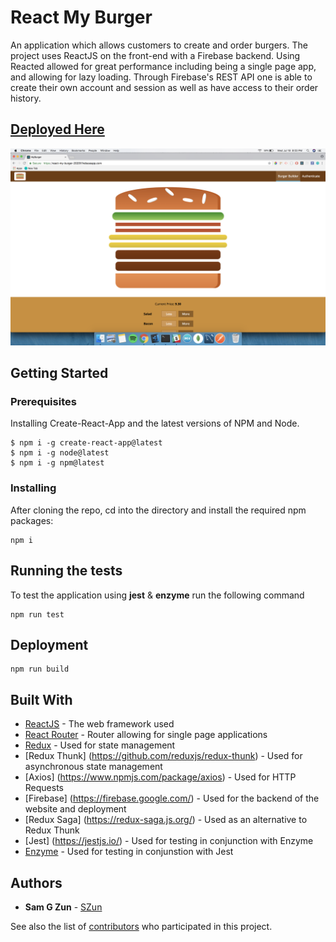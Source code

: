 # React My Burger

An application which allows customers to create and order burgers. The project uses ReactJS on the front-end with a Firebase backend. Using Reacted allowed for great performance including being a single page app, and allowing for lazy loading. Through Firebase's REST API one is able to create their own account and session as well as have access to their order history.

## [Deployed Here](https://react-my-burger-2020f.firebaseapp.com/)

![](./rmb.png)

## Getting Started

### Prerequisites

Installing Create-React-App and the latest versions of NPM and Node.

```
$ npm i -g create-react-app@latest
$ npm i -g node@latest
$ npm i -g npm@latest
```

### Installing

After cloning the repo, cd into the directory and install the required npm packages:


```
npm i
```

## Running the tests
To test the application using **jest** & **enzyme** run the following command

```
npm run test
```

## Deployment

```
npm run build
```

## Built With

* [ReactJS](https://reactjs.org/) - The web framework used
* [React Router](https://www.npmjs.com/package/react-router-dom) - Router allowing for single page applications
* [Redux](https://redux.js.org/) - Used for state management
* [Redux Thunk] (https://github.com/reduxjs/redux-thunk) - Used for asynchronous state management
* [Axios] (https://www.npmjs.com/package/axios) - Used for HTTP Requests
* [Firebase] (https://firebase.google.com/) - Used for the backend of the website and deployment
* [Redux Saga] (https://redux-saga.js.org/) - Used as an alternative to Redux Thunk
* [Jest] (https://jestjs.io/) - Used for testing in conjunction with Enzyme
* [Enzyme](http://airbnb.io/enzyme/) - Used for testing in conjunstion with Jest

## Authors

* **Sam G Zun** - [SZun](https://github.com/SZun)

See also the list of [contributors](https://github.com/your/project/contributors) who participated in this project.
